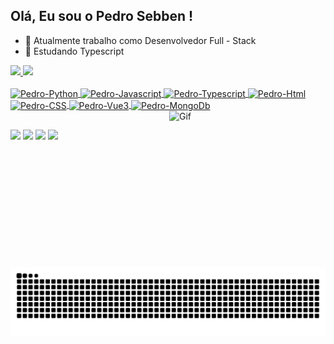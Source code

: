 
## Olá, Eu sou o Pedro Sebben !

- 👀 Atualmente trabalho  como Desenvolvedor Full - Stack
- 🌱 Estudando Typescript
<div>
  <a href="https://github.com/pedrosebben-dev">
  <img height="180em" src="https://github-readme-stats.vercel.app/api?username=pedrosebben-dev&show_icons=true&theme=radical">
  <img height="180em" src="https://github-readme-stats.vercel.app/api/top-langs?username=pedrosebben-dev&layout=compact&langs_count=16&show_icons=true&theme=radical">
</div>
<div style="display: inline_block"><br>
  <img align="center" alt="Pedro-Python" height="30" width="40" src="https://cdn.jsdelivr.net/gh/devicons/devicon@latest/icons/python/python-original-wordmark.svg">
  <img align="center" alt="Pedro-Javascript" height="30" width="40" src="https://cdn.jsdelivr.net/gh/devicons/devicon@latest/icons/javascript/javascript-original.svg">
  <img align="center" alt="Pedro-Typescript" height="30" width="40" src="https://cdn.jsdelivr.net/gh/devicons/devicon@latest/icons/typescript/typescript-original.svg">
  <img align="center" alt="Pedro-Html" height="30" width="40" src="https://cdn.jsdelivr.net/gh/devicons/devicon@latest/icons/html5/html5-original.svg">
  <img align="center" alt="Pedro-CSS" height="30" width="40" src="https://cdn.jsdelivr.net/gh/devicons/devicon@latest/icons/css3/css3-original.svg">
  <img align="center" alt="Pedro-Vue3" height="30" width="40" src="https://cdn.jsdelivr.net/gh/devicons/devicon@latest/icons/vuejs/vuejs-original.svg">
  <img align="center" alt="Pedro-MongoDb" height="30" width="40" src="https://cdn.jsdelivr.net/gh/devicons/devicon@latest/icons/mongodb/mongodb-original.svg">
  <img align="right" alt="Gif" height="250" width="250"src="https://media4.giphy.com/media/v1.Y2lkPTc5MGI3NjExZGYzY2FyM2I3dGlodDB6azRzbmRsYjB0dmk5czFicGpvNWVkZmpsZSZlcD12MV9pbnRlcm5hbF9naWZfYnlfaWQmY3Q9Zw/WOb8EeFziTQNE02WXs/giphy.gif">
</div>

##

<div>
  <a href="https://www.instagram.com/pedro_sebben/" target="_blank"><img src="https://img.shields.io/badge/Instagram-E4405F?style=for-the-badge&logo=instagram&logoColor=white"></a>
  <a href="https://discord.com/channels/pedrosebben" target="_blank"><img src="https://img.shields.io/badge/Discord-7289DA?style=for-the-badge&logo=discord&logoColor=white"></a>
  <a href="mailto:dev.pedro_sebben@outlook.com.br" target="_blank"><img src="https://img.shields.io/badge/Microsoft_Outlook-0078D4?style=for-the-badge&logo=microsoft-outlook&logoColor=white"></a>
  <a href="https://www.devpedrosebben.com.br" target="_blank"><img src="https://img.shields.io/badge/Google_Cloud-4285F4?style=for-the-badge&logo=google-cloud&logoColor=white"></a>
</div>


<img src="https://raw.githubusercontent.com/pedrosebben-dev/pedrosebben-dev/output/snake.svg" alt="Snake animation" />
